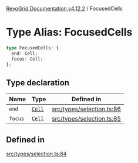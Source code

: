 [RevoGrid Documentation v4.12.2](README.md) / FocusedCells

# Type Alias: FocusedCells

```ts
type FocusedCells: {
  end: Cell;
  focus: Cell;
};
```

## Type declaration

| Name | Type | Defined in |
| ------ | ------ | ------ |
| `end` | [`Cell`](Interface.Cell.md) | [src/types/selection.ts:86](https://github.com/revolist/revogrid/blob/e582d99bf63e98e148b1cd4edfa5db75a0a4d1b7/src/types/selection.ts#L86) |
| `focus` | [`Cell`](Interface.Cell.md) | [src/types/selection.ts:85](https://github.com/revolist/revogrid/blob/e582d99bf63e98e148b1cd4edfa5db75a0a4d1b7/src/types/selection.ts#L85) |

## Defined in

[src/types/selection.ts:84](https://github.com/revolist/revogrid/blob/e582d99bf63e98e148b1cd4edfa5db75a0a4d1b7/src/types/selection.ts#L84)
